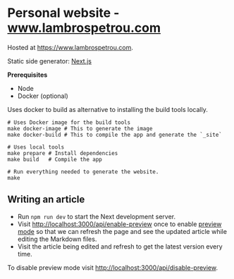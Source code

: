 # Personal website - www.lambrospetrou.com

Hosted at <https://www.lambrospetrou.com>.

Static side generator: [Next.js](https://nextjs.org/)

**Prerequisites**

* Node
* Docker (optional)

Uses docker to build as alternative to installing the build tools locally.

```
# Uses Docker image for the build tools
make docker-image # This to generate the image
make docker-build # This to compile the app and generate the `_site`

# Uses local tools
make prepare # Install dependencies
make build   # Compile the app

# Run everything needed to generate the website.
make
```

## Writing an article

- Run `npm run dev` to start the Next development server.
- Visit <http://localhost:3000/api/enable-preview> once to enable [preview mode](https://nextjs.org/docs/advanced-features/preview-mode) so that we can refresh the page and see the updated article while editing the Markdown files.
- Visit the article being edited and refresh to get the latest version every time.

To disable preview mode visit <http://localhost:3000/api/disable-preview>.
